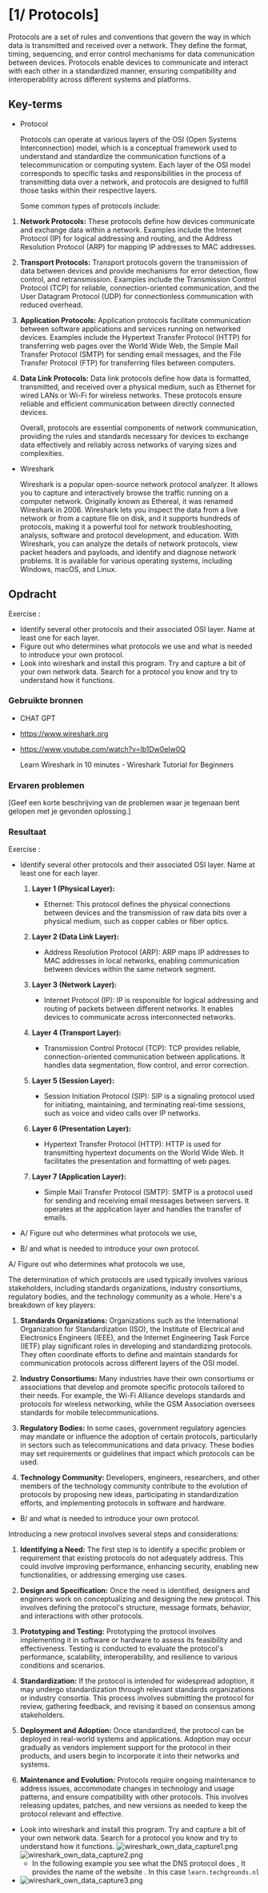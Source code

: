 # [1/ Protocols]

Protocols are a set of rules and conventions that govern the way in which data is transmitted and received over a network. They define the format, timing, sequencing, and error control mechanisms for data communication between devices. Protocols enable devices to communicate and interact with each other in a standardized manner, ensuring compatibility and interoperability across different systems and platforms.

## Key-terms

- Protocol
  
  Protocols can operate at various layers of the OSI (Open Systems Interconnection) model, which is a conceptual framework used to understand and standardize the communication functions of a telecommunication or computing system. Each layer of the OSI model corresponds to specific tasks and responsibilities in the process of transmitting data over a network, and protocols are designed to fulfill those tasks within their respective layers.
  
  Some common types of protocols include:
1. **Network Protocols:** These protocols define how devices communicate and exchange data within a network. Examples include the Internet Protocol (IP) for logical addressing and routing, and the Address Resolution Protocol (ARP) for mapping IP addresses to MAC addresses.

2. **Transport Protocols:** Transport protocols govern the transmission of data between devices and provide mechanisms for error detection, flow control, and retransmission. Examples include the Transmission Control Protocol (TCP) for reliable, connection-oriented communication, and the User Datagram Protocol (UDP) for connectionless communication with reduced overhead.

3. **Application Protocols:** Application protocols facilitate communication between software applications and services running on networked devices. Examples include the Hypertext Transfer Protocol (HTTP) for transferring web pages over the World Wide Web, the Simple Mail Transfer Protocol (SMTP) for sending email messages, and the File Transfer Protocol (FTP) for transferring files between computers.

4. **Data Link Protocols:** Data link protocols define how data is formatted, transmitted, and received over a physical medium, such as Ethernet for wired LANs or Wi-Fi for wireless networks. These protocols ensure reliable and efficient communication between directly connected devices.
   
   Overall, protocols are essential components of network communication, providing the rules and standards necessary for devices to exchange data effectively and reliably across networks of varying sizes and complexities.
- Wireshark
  
  Wireshark is a popular open-source network protocol analyzer. It allows you to capture and interactively browse the traffic running on a computer network. Originally known as Ethereal, it was renamed Wireshark in 2006. Wireshark lets you inspect the data from a live network or from a capture file on disk, and it supports hundreds of protocols, making it a powerful tool for network troubleshooting, analysis, software and protocol development, and education. With Wireshark, you can analyze the details of network protocols, view packet headers and payloads, and identify and diagnose network problems. It is available for various operating systems, including Windows, macOS, and Linux.

## Opdracht

Exercise :

- Identify several other protocols and their associated OSI layer. Name at least one for each layer.
- Figure out who determines what protocols we use and what is needed to introduce your own protocol.
- Look into wireshark and install this program. Try and capture a bit of your own network data. Search for a protocol you know and try to understand how it functions.

### Gebruikte bronnen

- CHAT GPT

- https://www.wireshark.org

- https://www.youtube.com/watch?v=lb1Dw0elw0Q
  
  Learn Wireshark in 10 minutes - Wireshark Tutorial for Beginners

### Ervaren problemen

[Geef een korte beschrijving van de problemen waar je tegenaan bent gelopen met je gevonden oplossing.]

### Resultaat

Exercise :

- Identify several other protocols and their associated OSI layer. Name at least one for each layer.
  
  1. **Layer 1 (Physical Layer):**
     
     - Ethernet: This protocol defines the physical connections between devices and the transmission of raw data bits over a physical medium, such as copper cables or fiber optics.
  
  2. **Layer 2 (Data Link Layer):**
     
     - Address Resolution Protocol (ARP): ARP maps IP addresses to MAC addresses in local networks, enabling communication between devices within the same network segment.
  
  3. **Layer 3 (Network Layer):**
     
     - Internet Protocol (IP): IP is responsible for logical addressing and routing of packets between different networks. It enables devices to communicate across interconnected networks.
  
  4. **Layer 4 (Transport Layer):**
     
     - Transmission Control Protocol (TCP): TCP provides reliable, connection-oriented communication between applications. It handles data segmentation, flow control, and error correction.
  
  5. **Layer 5 (Session Layer):**
     
     - Session Initiation Protocol (SIP): SIP is a signaling protocol used for initiating, maintaining, and terminating real-time sessions, such as voice and video calls over IP networks.
  
  6. **Layer 6 (Presentation Layer):**
     
     - Hypertext Transfer Protocol (HTTP): HTTP is used for transmitting hypertext documents on the World Wide Web. It facilitates the presentation and formatting of web pages.
  
  7. **Layer 7 (Application Layer):**
     
     - Simple Mail Transfer Protocol (SMTP): SMTP is a protocol used for sending and receiving email messages between servers. It operates at the application layer and handles the transfer of emails.


- A/ Figure out who determines what protocols we use, 
- B/ and what is needed to introduce your own protocol.


A/ Figure out who determines what protocols we use,

The determination of which protocols are used typically involves various stakeholders, including standards organizations, industry consortiums, regulatory bodies, and the technology community as a whole. Here's a breakdown of key players:

1. **Standards Organizations:** Organizations such as the International Organization for Standardization (ISO), the Institute of Electrical and Electronics Engineers (IEEE), and the Internet Engineering Task Force (IETF) play significant roles in developing and standardizing protocols. They often coordinate efforts to define and maintain standards for communication protocols across different layers of the OSI model.

2. **Industry Consortiums:** Many industries have their own consortiums or associations that develop and promote specific protocols tailored to their needs. For example, the Wi-Fi Alliance develops standards and protocols for wireless networking, while the GSM Association oversees standards for mobile telecommunications.

3. **Regulatory Bodies:** In some cases, government regulatory agencies may mandate or influence the adoption of certain protocols, particularly in sectors such as telecommunications and data privacy. These bodies may set requirements or guidelines that impact which protocols can be used.

4. **Technology Community:** Developers, engineers, researchers, and other members of the technology community contribute to the evolution of protocols by proposing new ideas, participating in standardization efforts, and implementing protocols in software and hardware.


- B/ and what is needed to introduce your own protocol.

Introducing a new protocol involves several steps and considerations:

1. **Identifying a Need:** The first step is to identify a specific problem or requirement that existing protocols do not adequately address. This could involve improving performance, enhancing security, enabling new functionalities, or addressing emerging use cases.

2. **Design and Specification:** Once the need is identified, designers and engineers work on conceptualizing and designing the new protocol. This involves defining the protocol's structure, message formats, behavior, and interactions with other protocols.

3. **Prototyping and Testing:** Prototyping the protocol involves implementing it in software or hardware to assess its feasibility and effectiveness. Testing is conducted to evaluate the protocol's performance, scalability, interoperability, and resilience to various conditions and scenarios.

4. **Standardization:** If the protocol is intended for widespread adoption, it may undergo standardization through relevant standards organizations or industry consortia. This process involves submitting the protocol for review, gathering feedback, and revising it based on consensus among stakeholders.

5. **Deployment and Adoption:** Once standardized, the protocol can be deployed in real-world systems and applications. Adoption may occur gradually as vendors implement support for the protocol in their products, and users begin to incorporate it into their networks and systems.

6. **Maintenance and Evolution:** Protocols require ongoing maintenance to address issues, accommodate changes in technology and usage patterns, and ensure compatibility with other protocols. This involves releasing updates, patches, and new versions as needed to keep the protocol relevant and effective.
- Look into wireshark and install this program. Try and capture a bit of your own network data. Search for a protocol you know and try to understand how it functions.
  ![wireshark_own_data_capture1.png](wireshark_own_data_capture1.png)
  ![wireshark_own_data_capture2.png](wireshark_own_data_capture2.png)
  - In the following example you see what the DNS protocol does , It provides the name of the website . In this case `learn.techgrounds.nl`
- ![wireshark_own_data_capture3.png](wireshark_own_data_capture3.png)
